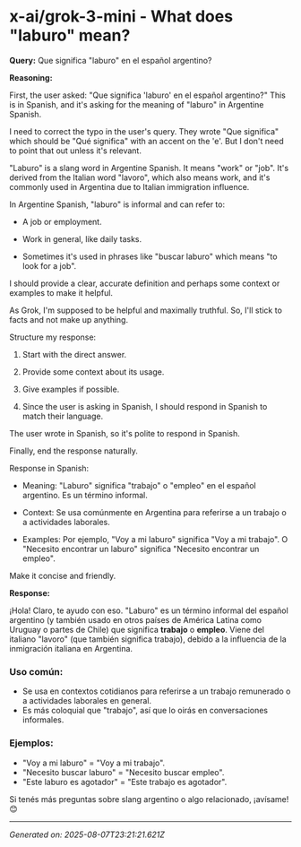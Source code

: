 # x-ai/grok-3-mini - What does "laburo" mean?

**Query:** Que significa "laburo" en el español argentino?

**Reasoning:**

First, the user asked: "Que significa 'laburo' en el español argentino?" This is in Spanish, and it's asking for the meaning of "laburo" in Argentine Spanish.

I need to correct the typo in the user's query. They wrote "Que significa" which should be "Qué significa" with an accent on the 'e'. But I don't need to point that out unless it's relevant.

"Laburo" is a slang word in Argentine Spanish. It means "work" or "job". It's derived from the Italian word "lavoro", which also means work, and it's commonly used in Argentina due to Italian immigration influence.

In Argentine Spanish, "laburo" is informal and can refer to:

- A job or employment.

- Work in general, like daily tasks.

- Sometimes it's used in phrases like "buscar laburo" which means "to look for a job".

I should provide a clear, accurate definition and perhaps some context or examples to make it helpful.

As Grok, I'm supposed to be helpful and maximally truthful. So, I'll stick to facts and not make up anything.

Structure my response:

1. Start with the direct answer.

2. Provide some context about its usage.

3. Give examples if possible.

4. Since the user is asking in Spanish, I should respond in Spanish to match their language.

The user wrote in Spanish, so it's polite to respond in Spanish.

Finally, end the response naturally.

Response in Spanish:

- Meaning: "Laburo" significa "trabajo" o "empleo" en el español argentino. Es un término informal.

- Context: Se usa comúnmente en Argentina para referirse a un trabajo o a actividades laborales.

- Examples: Por ejemplo, "Voy a mi laburo" significa "Voy a mi trabajo". O "Necesito encontrar un laburo" significa "Necesito encontrar un empleo".

Make it concise and friendly.

**Response:**

¡Hola! Claro, te ayudo con eso. "Laburo" es un término informal del español argentino (y también usado en otros países de América Latina como Uruguay o partes de Chile) que significa **trabajo** o **empleo**. Viene del italiano "lavoro" (que también significa trabajo), debido a la influencia de la inmigración italiana en Argentina.

### Uso común:
- Se usa en contextos cotidianos para referirse a un trabajo remunerado o a actividades laborales en general.
- Es más coloquial que "trabajo", así que lo oirás en conversaciones informales.

### Ejemplos:
- "Voy a mi laburo" = "Voy a mi trabajo".
- "Necesito buscar laburo" = "Necesito buscar empleo".
- "Este laburo es agotador" = "Este trabajo es agotador".

Si tenés más preguntas sobre slang argentino o algo relacionado, ¡avísame! 😊

---
*Generated on: 2025-08-07T23:21:21.621Z*
